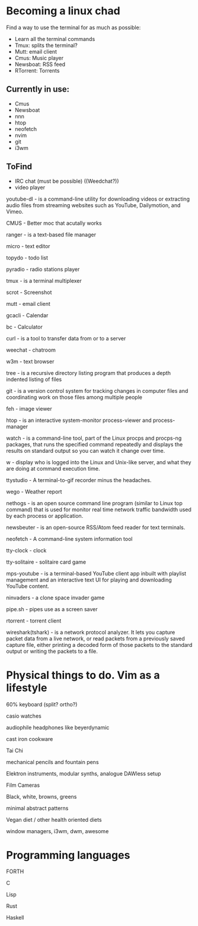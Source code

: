 # Becoming a linux chad
Find a way to use the terminal for as much as possible:
* Learn all the terminal commands
* Tmux: splits the terminal?
* Mutt: email client
* Cmus: Music player
* Newsboat: RSS feed
* RTorrent: Torrents

## Currently in use:
* Cmus
* Newsboat
* nnn
* htop
* neofetch
* nvim
* git
* i3wm

## ToFind
* IRC chat (must be possible) ((Weedchat?))
* video player

youtube-dl - is a command-line utility for downloading videos or extracting audio files from streaming websites such as YouTube, Dailymotion, and Vimeo.

CMUS - Better moc that acutally works

​ranger - is a text-based file manager

​micro - text editor

​topydo - todo list

​pyradio - radio stations player

​tmux - is a terminal multiplexer

​scrot - Screenshot

​mutt - email client

​gcacli - Calendar

​bc - Calculator

​curl - is a tool to transfer data from or to a server

​weechat - chatroom

​w3m - text browser

​tree - is a recursive directory listing program that produces a depth indented listing of files

​git - is a version control system for tracking changes in computer files and coordinating work on those files among multiple people

​feh - image viewer

​htop - is an interactive system-monitor process-viewer and process-manager

​watch - is a command-line tool, part of the Linux procps and procps-ng packages, that runs the specified command repeatedly and displays the results on standard output so you can watch it change over time.

​w - display who is logged into the Linux and Unix-like server, and what they are doing at command execution time.

​ttystudio - A terminal-to-gif recorder minus the headaches.

​wego - Weather report

​nethogs - is an open source command line program (similar to Linux top command) that is used for monitor real time network traffic bandwidth used by each process or application.

​newsbeuter - is an open-source RSS/Atom feed reader for text terminals.

​neofetch - A command-line system information tool

​tty-clock - clock

​tty-solitaire - solitaire card game

​mps-youtube - is a terminal-based YouTube client app inbuilt with playlist management and an interactive text UI for playing and downloading YouTube content.

​ninvaders - a clone space invader game

​pipe.sh - pipes use as a screen saver

​rtorrent - torrent client

​wireshark(tshark) - is a network protocol analyzer. It lets you capture packet data from a live network, or read packets from a previously saved capture file, either printing a decoded form of those packets to the standard output or writing the packets to a file.


# Physical things to do. Vim as a lifestyle
60% keyboard (split? ortho?)

casio watches

audiophile headphones like beyerdynamic

cast iron cookware

Tai Chi

mechanical pencils and fountain pens

Elektron instruments, modular synths, analogue DAWless setup

Film Cameras

Black, white, browns, greens

minimal abstract patterns

Vegan diet / other health oriented diets

window managers, i3wm, dwm, awesome


# Programming languages

FORTH

C

Lisp

Rust

Haskell

